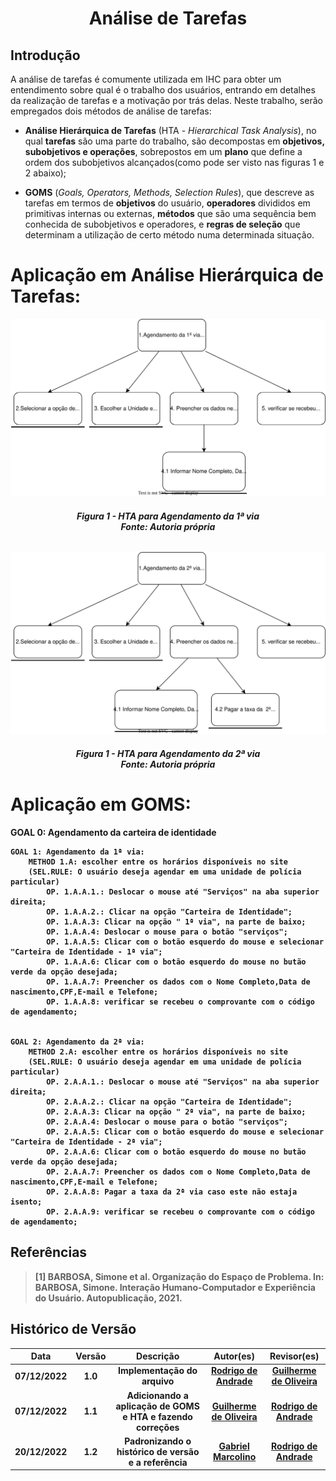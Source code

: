 <h1 align="center">Análise de Tarefas</h1>
 
## Introdução

A análise de tarefas é comumente utilizada em IHC para obter um entendimento sobre qual é o trabalho dos usuários, entrando em detalhes da realização de tarefas e a motivação por trás delas. Neste trabalho, serão empregados dois métodos de análise de tarefas:

- **Análise Hierárquica de Tarefas** (HTA - *Hierarchical Task Analysis*), no qual **tarefas** são uma parte do trabalho, são decompostas em **objetivos, subobjetivos e operações**, sobrepostos em um **plano** que define a ordem dos subobjetivos alcançados(como pode ser visto nas figuras 1 e 2 abaixo);




- **GOMS** (*Goals, Operators, Methods, Selection Rules*), que descreve as tarefas em termos de **objetivos** do usuário, **operadores** divididos em primitivas internas ou externas, **métodos** que são uma sequência bem conhecida de subobjetivos e operadores, e **regras de seleção** que determinam a utilização de certo método numa determinada situação.


# Aplicação em Análise Hierárquica de Tarefas:
<center>

!["Agendamento da 1ª via"](images/../../images/DiagramaHTA/Diagrma-1via.drawio.svg)
<figcaption align='center'>
   <h6><b>Figura 1 - HTA para Agendamento da 1ª via<br>Fonte: Autoria própria</br></h6>
</figcaption>




!["Agendamento da 2ª via"](images/../../images/DiagramaHTA/Diagrma-2via.drawio.svg)
<figcaption align='center'>
   <h6><b>Figura 1 - HTA para Agendamento da 2ª via<br>Fonte: Autoria própria</br></h6>
</figcaption>
</center>




# Aplicação em GOMS:
GOAL 0: Agendamento da carteira de identidade

    GOAL 1: Agendamento da 1ª via:
        METHOD 1.A: escolher entre os horários disponíveis no site
        (SEL.RULE: O usuário deseja agendar em uma unidade de polícia particular)
            OP. 1.A.A.1.: Deslocar o mouse até "Serviços" na aba superior direita;
            OP. 1.A.A.2.: Clicar na opção "Carteira de Identidade";
            OP. 1.A.A.3: Clicar na opção " 1ª via", na parte de baixo;
            OP. 1.A.A.4: Deslocar o mouse para o botão "serviços";
            OP. 1.A.A.5: Clicar com o botão esquerdo do mouse e selecionar "Carteira de Identidade - 1ª via";
            OP. 1.A.A.6: Clicar com o botão esquerdo do mouse no butão verde da opção desejada;
            OP. 1.A.A.7: Preencher os dados com o Nome Completo,Data de nascimento,CPF,E-mail e Telefone;
            OP. 1.A.A.8: verificar se recebeu o comprovante com o código de agendamento;


    GOAL 2: Agendamento da 2ª via:
        METHOD 2.A: escolher entre os horários disponíveis no site
        (SEL.RULE: O usuário deseja agendar em uma unidade de polícia particular)
            OP. 2.A.A.1.: Deslocar o mouse até "Serviços" na aba superior direita;
            OP. 2.A.A.2.: Clicar na opção "Carteira de Identidade";
            OP. 2.A.A.3: Clicar na opção " 2ª via", na parte de baixo;
            OP. 2.A.A.4: Deslocar o mouse para o botão "serviços";
            OP. 2.A.A.5: Clicar com o botão esquerdo do mouse e selecionar "Carteira de Identidade - 2ª via";
            OP. 2.A.A.6: Clicar com o botão esquerdo do mouse no butão verde da opção desejada;
            OP. 2.A.A.7: Preencher os dados com o Nome Completo,Data de nascimento,CPF,E-mail e Telefone;
            OP. 2.A.A.8: Pagar a taxa da 2ª via caso este não estaja isento;
            OP. 2.A.A.9: verificar se recebeu o comprovante com o código de agendamento;


## Referências

> [1] BARBOSA, Simone et al. Organização do Espaço de Problema. In: BARBOSA, Simone. Interação Humano-Computador e Experiência do Usuário. Autopublicação, 2021.

## Histórico de Versão

|    Data    | Versão |                         Descrição                         |                          Autor(es)                          |                       Revisor(es)                       |
| :--------: | :----: | :-------------------------------------------------------: | :-----------------------------------------------------: | :-----------------------------------------------------: |
| 07/12/2022 |  1.0   |                 Implementação do arquivo                  | [Rodrigo de Andrade](https://github.com/OrlandiRodrigo) |  [Guilherme de Oliveira](https://github.com/GG555-13)   |
| 07/12/2022 |  1.1   | Adicionando a aplicação de GOMS e HTA e fazendo correções |  [Guilherme de Oliveira](https://github.com/GG555-13)   | [Rodrigo de Andrade](https://github.com/OrlandiRodrigo) |
| 20/12/2022 |  1.2   |     Padronizando o histórico de versão e a referência     |  [Gabriel Marcolino](https://github.com/GabrielMR360)   | [Rodrigo de Andrade](https://github.com/OrlandiRodrigo) |